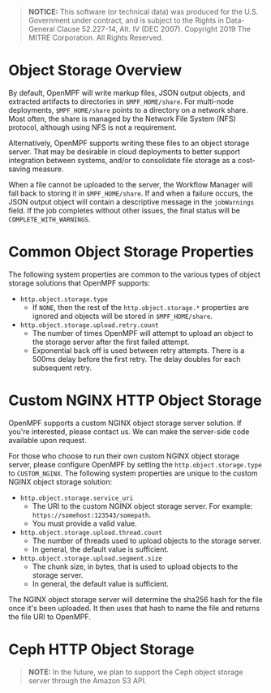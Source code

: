 > **NOTICE:** This software (or technical data) was produced for the U.S. Government under contract, and is subject to the Rights in Data-General Clause 52.227-14, Alt. IV (DEC 2007).
Copyright 2019 The MITRE Corporation. All Rights Reserved.

# Object Storage Overview

By default, OpenMPF will write markup files, JSON output objects, and extracted artifacts to directories in `$MPF_HOME/share`. For multi-node deployments, `$MPF_HOME/share` points to a directory on a network share. Most often, the share is managed by the Network File System (NFS) protocol, although using NFS is not a requirement.

Alternatively, OpenMPF supports writing these files to an object storage server. That may be desirable in cloud deployments to better support integration between systems, and/or to consolidate file storage as a cost-saving measure.

When a file cannot be uploaded to the server, the Workflow Manager will fall back to storing it in `$MPF_HOME/share`. If and when a failure occurs, the JSON output object will contain a descriptive message in the `jobWarnings` field. If the job completes without other issues, the final status will be `COMPLETE_WITH_WARNINGS`.

# Common Object Storage Properties

The following system properties are common to the various types of object storage solutions that OpenMPF supports:

- `http.object.storage.type`
    - If `NONE`, then the rest of the `http.object.storage.*` properties are ignored and objects will be stored in `$MPF_HOME/share`.
- `http.object.storage.upload.retry.count`
    - The number of times OpenMPF will attempt to upload an object to the storage server after the first failed attempt.
    - Exponential back off is used between retry attempts. There is a 500ms delay before the first retry. The delay doubles for each subsequent retry.

# Custom NGINX HTTP Object Storage

OpenMPF supports a custom NGINX object storage server solution. If you're interested, please contact us. We can make the server-side code available upon request.

For those who choose to run their own custom NGINX object storage server, please configure OpenMPF by setting the `http.object.storage.type` to `CUSTOM_NGINX`. The following system properties are unique to the custom NGINX object storage solution:

- `http.object.storage.service_uri`
    - The URI to the custom NGINX object storage server. For example:  `https://somehost:123543/somepath`.
    - You must provide a valid value.
- `http.object.storage.upload.thread.count`
    - The number of threads used to upload objects to the storage server.
    - In general, the default value is sufficient.
- `http.object.storage.upload.segment.size`
    - The chunk size, in bytes, that is used to upload objects to the storage server.
    - In general, the default value is sufficient.

The NGINX object storage server will determine the sha256 hash for the file once it's been uploaded. It then uses that hash to name the file and returns the file URI to OpenMPF.

# Ceph HTTP Object Storage

> **NOTE:** In the future, we plan to support the Ceph object storage server through the Amazon S3 API.
